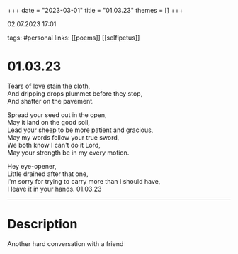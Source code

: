 +++
date = "2023-03-01"
title = "01.03.23"
themes = []
+++

02.07.2023 17:01

tags: #personal
links: [[poems]] [[selfipetus]]

# 01.03.23
Tears of love stain the cloth,  
And dripping drops plummet before they stop,  
And shatter on the pavement.  
  
Spread your seed out in the open,  
May it land on the good soil,  
Lead your sheep to be more patient and gracious,  
May my words follow your true sword,  
We both know I can't do it Lord,  
May your strength be in my every motion.  
  
Hey eye-opener,  
Little drained after that one,  
I'm sorry for trying to carry more than I should have,  
I leave it in your hands.
01.03.23

---
# Description
Another hard conversation with a friend